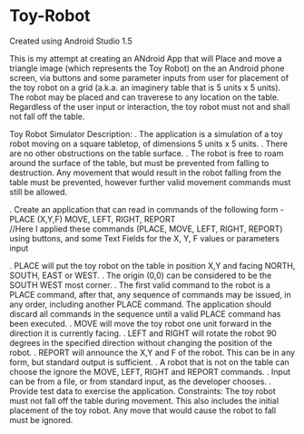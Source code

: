 # Toy-Robot
Created using Android Studio 1.5

This is my attempt at creating an ANdroid App that will Place and move a triangle image (which represents the Toy Robot)
on the an Android phone screen, via buttons and some parameter inputs from user for placement of the toy robot on a grid
(a.k.a. an imaginery table that is 5 units x 5 units). The robot may be placed and can traverese to any location on the
table. Regardless of the user input or interaction, the toy robot must not and shall not fall off the table.

Toy Robot Simulator
Description: 
. The application is a simulation of a toy robot moving on a square tabletop, of dimensions 5 units x 5 units. 
. There are no other obstructions on the table surface. 
. The robot is free to roam around the surface of the table, but must be prevented from falling to destruction. Any movement 
that would result in the robot falling from the table must be prevented, however further valid movement commands must still 
be allowed.

. Create an application that can read in commands of the following form -
PLACE (X,Y,F)  MOVE, LEFT, RIGHT, REPORT        
//Here I applied these commands (PLACE, MOVE, LEFT, RIGHT, REPORT) using buttons, and some Text Fields for the X, Y, F values or parameters input

. PLACE will put the toy robot on the table in position X,Y and facing NORTH, SOUTH, EAST or WEST. 
. The origin (0,0) can be considered to be the SOUTH WEST most corner. 
. The first valid command to the robot is a PLACE command, after that, any sequence of commands may be issued, in any order, including another PLACE command. The application should discard all commands in the sequence until a valid PLACE command has been executed.
. MOVE will move the toy robot one unit forward in the direction it is currently facing. 
. LEFT and RIGHT will rotate the robot 90 degrees in the specified direction without changing the position of the robot. 
. REPORT will announce the X,Y and F of the robot. This can be in any form, but standard output is sufficient.
. A robot that is not on the table can choose the ignore the MOVE, LEFT, RIGHT and REPORT commands. 
. Input can be from a file, or from standard input, as the developer chooses. 
. Provide test data to exercise the application.
Constraints: 
The toy robot must not fall off the table during movement. This also includes the initial placement of the toy robot. 
Any move that would cause the robot to fall must be ignored.
